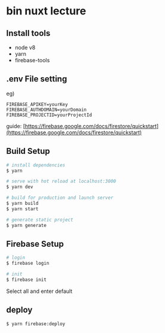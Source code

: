 # bin nuxt lecture

## Install tools

- node v8
- yarn
- firebase-tools

## .env File setting

eg)
```text
FIREBASE_APIKEY=yourKey
FIREBASE_AUTHDOMAIN=yourDomain
FIREBASE_PROJECTID=yourProjectId
``` 

guide: [https://firebase.google.com/docs/firestore/quickstart](https://firebase.google.com/docs/firestore/quickstart)

## Build Setup

``` bash
# install dependencies
$ yarn

# serve with hot reload at localhost:3000
$ yarn dev

# build for production and launch server
$ yarn build
$ yarn start

# generate static project
$ yarn generate
```

## Firebase Setup

```bash
# login
$ firebase login

# init
$ firebase init
```

Select all and enter default

## deploy

```bash
$ yarn firebase:deploy
```

